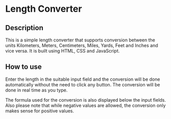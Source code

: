 # Length Converter

## Description

This is a simple length converter that supports conversion between the units Kilometers, Meters, Centimeters, Miles, Yards, Feet and Inches and vice versa. It is built using HTML, CSS and JavaScript.

## How to use

Enter the length in the suitable input field and the conversion will be done automatically without the need to click any button. The conversion will be done in real time as you type.

The formula used for the conversion is also displayed below the input fields. Also please note that while negative values are allowed, the conversion only makes sense for positive values.
